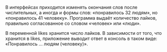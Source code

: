 В интерфейсах приходится изменять окончания слов после числительных, а иногда и формы слов: «понравилось 32 людям», но «понравилось 41 человеку». 
Программа выдаёт количество лайков, правильно согласованное со словом «человек» или «люди».

В переменной likes хранится число лайков.
В зависимости от того, что хранится в likes, приложение выводит ответ в консоль в таком виде: «Понравилось … людям (человеку)».
